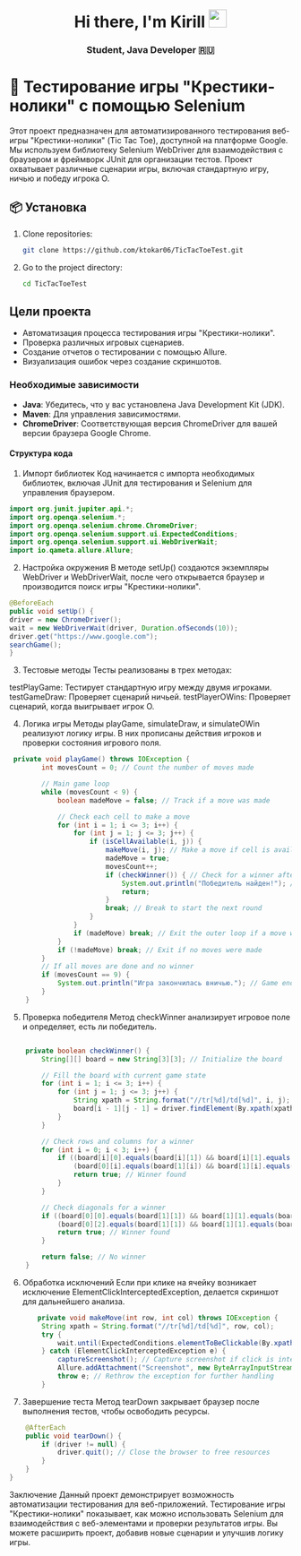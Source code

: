 <h1 align="center">Hi there, I'm<a ></a> Kirill</a> 
<img src="https://github.com/blackcater/blackcater/raw/main/images/Hi.gif" height="32"/></h1>
<h3 align="center"> Student, Java Developer 🇷🇺 </h3>

# 📜 Тестирование игры "Крестики-нолики" с помощью Selenium

Этот проект предназначен для автоматизированного тестирования веб-игры "Крестики-нолики" (Tic Tac Toe), доступной на платформе Google. Мы используем библиотеку Selenium WebDriver для взаимодействия с браузером и фреймворк JUnit для организации тестов. Проект охватывает различные сценарии игры, включая стандартную игру, ничью и победу игрока O.

## 📦 Установка

1. Clone repositories:
   
   ```bash
   git clone https://github.com/ktokar06/TicTacToeTest.git
   ```

2. Go to the project directory:
   
   ```bash
   cd TicTacToeTest
   ```

## Цели проекта

- Автоматизация процесса тестирования игры "Крестики-нолики".
- Проверка различных игровых сценариев.
- Создание отчетов о тестировании с помощью Allure.
- Визуализация ошибок через создание скриншотов.

### Необходимые зависимости

- **Java**: Убедитесь, что у вас установлена Java Development Kit (JDK).
- **Maven**: Для управления зависимостями.
- **ChromeDriver**: Соответствующая версия ChromeDriver для вашей версии браузера Google Chrome.

#### Структура кода
1. Импорт библиотек
   Код начинается с импорта необходимых библиотек, включая JUnit для тестирования и Selenium для управления браузером.

``` Java
import org.junit.jupiter.api.*;
import org.openqa.selenium.*;
import org.openqa.selenium.chrome.ChromeDriver;
import org.openqa.selenium.support.ui.ExpectedConditions;
import org.openqa.selenium.support.ui.WebDriverWait;
import io.qameta.allure.Allure;
```
2. Настройка окружения
   В методе setUp() создаются экземпляры WebDriver и WebDriverWait, после чего открывается браузер и производится поиск игры "Крестики-нолики".


``` Java
@BeforeEach
public void setUp() {
driver = new ChromeDriver();
wait = new WebDriverWait(driver, Duration.ofSeconds(10));
driver.get("https://www.google.com");
searchGame();
}
```
3. Тестовые методы
   Тесты реализованы в трех методах:

testPlayGame: Тестирует стандартную игру между двумя игроками.
testGameDraw: Проверяет сценарий ничьей.
testPlayerOWins: Проверяет сценарий, когда выигрывает игрок O.


4. Логика игры
   Методы playGame, simulateDraw, и simulateOWin реализуют логику игры. В них прописаны действия игроков и проверки состояния игрового поля.

``` Java
 private void playGame() throws IOException {
        int movesCount = 0; // Count the number of moves made

        // Main game loop
        while (movesCount < 9) {
            boolean madeMove = false; // Track if a move was made

            // Check each cell to make a move
            for (int i = 1; i <= 3; i++) {
                for (int j = 1; j <= 3; j++) {
                    if (isCellAvailable(i, j)) {
                        makeMove(i, j); // Make a move if cell is available
                        madeMove = true;
                        movesCount++;
                        if (checkWinner()) { // Check for a winner after the move
                            System.out.println("Победитель найден!"); // Winner found message
                            return;
                        }
                        break; // Break to start the next round
                    }
                }
                if (madeMove) break; // Exit the outer loop if a move was made
            }
            if (!madeMove) break; // Exit if no moves were made
        }
        // If all moves are done and no winner
        if (movesCount == 9) {
            System.out.println("Игра закончилась вничью."); // Game ended in a draw
        }
    }
``` 

5. Проверка победителя
   Метод checkWinner анализирует игровое поле и определяет, есть ли победитель.

``` Java

    private boolean checkWinner() {
        String[][] board = new String[3][3]; // Initialize the board

        // Fill the board with current game state
        for (int i = 1; i <= 3; i++) {
            for (int j = 1; j <= 3; j++) {
                String xpath = String.format("//tr[%d]/td[%d]", i, j);
                board[i - 1][j - 1] = driver.findElement(By.xpath(xpath)).getText();
            }
        }

        // Check rows and columns for a winner
        for (int i = 0; i < 3; i++) {
            if ((board[i][0].equals(board[i][1]) && board[i][1].equals(board[i][2]) && !board[i][0].isEmpty()) ||
                (board[0][i].equals(board[1][i]) && board[1][i].equals(board[2][i]) && !board[0][i].isEmpty())) {
                return true; // Winner found
            }
        }

        // Check diagonals for a winner
        if ((board[0][0].equals(board[1][1]) && board[1][1].equals(board[2][2]) && !board[0][0].isEmpty()) ||
            (board[0][2].equals(board[1][1]) && board[1][1].equals(board[2][0]) && !board[0][2].isEmpty())) {
            return true; // Winner found
        }

        return false; // No winner
    }

``` 

6. Обработка исключений
   Если при клике на ячейку возникает исключение ElementClickInterceptedException, делается скриншот для дальнейшего анализа.

``` Java
       private void makeMove(int row, int col) throws IOException {
        String xpath = String.format("//tr[%d]/td[%d]", row, col);
        try {
            wait.until(ExpectedConditions.elementToBeClickable(By.xpath(xpath))).click(); // Click the cell
        } catch (ElementClickInterceptedException e) {
            captureScreenshot(); // Capture screenshot if click is intercepted
            Allure.addAttachment("Screenshot", new ByteArrayInputStream(Files.readAllBytes(Paths.get("screenshot.png"))));
            throw e; // Rethrow the exception for further handling
        }
``` 

7. Завершение теста
   Метод tearDown закрывает браузер после выполнения тестов, чтобы освободить ресурсы.

``` Java
    @AfterEach
    public void tearDown() {
        if (driver != null) {
            driver.quit(); // Close the browser to free resources
        }
    }
}
``` 

Заключение
Данный проект демонстрирует возможность автоматизации тестирования для веб-приложений. Тестирование игры "Крестики-нолики" показывает, как можно использовать Selenium для взаимодействия с веб-элементами и проверки результатов игры. Вы можете расширить проект, добавив новые сценарии и улучшив логику игры.


